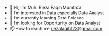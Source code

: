 - 👋 Hi, I’m Muh. Rieza Faqih Mumtaza
- 👀 I’m interested in Data especially Data Analyst
- 🌱 I’m currently learning Data Science
- 💞️ I’m looking for Opportunity on Data Analyst
- 📫 How to reach me riezafaqih123@gmail.com


<!---
Ejagit/Ejagit is a ✨ special ✨ repository because its `README.md` (this file) appears on your GitHub profile.
You can click the Preview link to take a look at your changes.
--->
